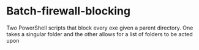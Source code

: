 # Batch-firewall-blocking
Two PowerShell scripts that block every exe given a parent directory. One takes a singular folder and the other allows for a list of folders to be acted upon
